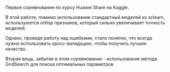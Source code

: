 Первое соревнование по курсу Huawei Share на Kaggle. 

В этой работе, помимо использование стандартный моделей из sclearn, используюется отбор признаков, который сильно увеличивает точность моделей. 

Однако, проведя работу над ошибками, стало понятно, что всегда нужно использовать кросс-валидацию, чтобы получить лучшее качество. 

Вторая вещь, забытая в этом соревновании - использование метода GridSearch для поиска оптимальных параметров
